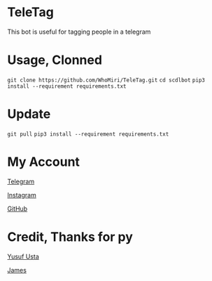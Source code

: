 # TeleTag
This bot is useful for tagging people in a telegram

# Usage, Clonned
`git clone https://github.com/WhoMiri/TeleTag.git`
`cd scdlbot`
`pip3 install --requirement requirements.txt`

# Update
`git pull`
`pip3 install --requirement requirements.txt`


# My Account

[Telegram](https://t.me/TheMiri)

[Instagram](https://instagram.com/whomiri/)

[GitHub](https://github.com/whomiri)

# Credit, Thanks for py

[Yusuf Usta](https://github.com/yusufusta)

[James](t.me/kortisa)
